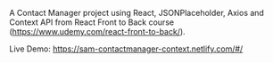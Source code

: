 A Contact Manager project using React, JSONPlaceholder, Axios and Context API from React Front to Back course (https://www.udemy.com/react-front-to-back/).

Live Demo: https://sam-contactmanager-context.netlify.com/#/
